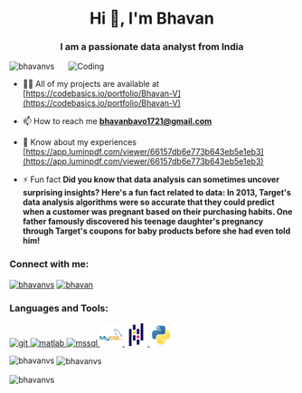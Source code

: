 
<h1 align="center">Hi 👋, I'm Bhavan</h1>
<h3 align="center">I am a passionate data analyst from India</h3>
<img align="right" alt="Coding" width="400" src="https://cdn.dribbble.com/users/1162077/screenshots/3848914/programmer.gif"

<p align="left"> <img src="https://komarev.com/ghpvc/?username=bhavanvs&label=Profile%20views&color=0e75b6&style=flat" alt="bhavanvs" /> </p>

- 👨‍💻 All of my projects are available at [https://codebasics.io/portfolio/Bhavan-V](https://codebasics.io/portfolio/Bhavan-V)

- 📫 How to reach me **bhavanbavo1721@gmail.com**

- 📄 Know about my experiences [https://app.luminpdf.com/viewer/66157db6e773b643eb5e1eb3](https://app.luminpdf.com/viewer/66157db6e773b643eb5e1eb3)

- ⚡ Fun fact **Did you know that data analysis can sometimes uncover surprising insights? Here's a fun fact related to data: In 2013, Target's data analysis algorithms were so accurate that they could predict when a customer was pregnant based on their purchasing habits. One father famously discovered his teenage daughter's pregnancy through Target's coupons for baby products before she had even told him!**

<h3 align="left">Connect with me:</h3>
<p align="left">
<a href="https://linkedin.com/in/bhavan vs" target="blank"><img align="center" src="https://raw.githubusercontent.com/rahuldkjain/github-profile-readme-generator/master/src/images/icons/Social/linked-in-alt.svg" alt="bhavanvs" height="30" width="40" /></a>
<a href="https://www.hackerrank.com/bhavan" target="blank"><img align="center" src="https://raw.githubusercontent.com/rahuldkjain/github-profile-readme-generator/master/src/images/icons/Social/hackerrank.svg" alt="bhavan" height="30" width="40" /></a>
</p>

<h3 align="left">Languages and Tools:</h3>
<p align="left"> <a href="https://git-scm.com/" target="_blank" rel="noreferrer"> <img src="https://www.vectorlogo.zone/logos/git-scm/git-scm-icon.svg" alt="git" width="40" height="40"/> </a> <a href="https://www.mathworks.com/" target="_blank" rel="noreferrer"> <img src="https://upload.wikimedia.org/wikipedia/commons/2/21/Matlab_Logo.png" alt="matlab" width="40" height="40"/> </a> <a href="https://www.microsoft.com/en-us/sql-server" target="_blank" rel="noreferrer"> <img src="https://www.svgrepo.com/show/303229/microsoft-sql-server-logo.svg" alt="mssql" width="40" height="40"/> </a> <a href="https://www.mysql.com/" target="_blank" rel="noreferrer"> <img src="https://raw.githubusercontent.com/devicons/devicon/master/icons/mysql/mysql-original-wordmark.svg" alt="mysql" width="40" height="40"/> </a> <a href="https://pandas.pydata.org/" target="_blank" rel="noreferrer"> <img src="https://raw.githubusercontent.com/devicons/devicon/2ae2a900d2f041da66e950e4d48052658d850630/icons/pandas/pandas-original.svg" alt="pandas" width="40" height="40"/> </a> <a href="https://www.python.org" target="_blank" rel="noreferrer"> <img src="https://raw.githubusercontent.com/devicons/devicon/master/icons/python/python-original.svg" alt="python" width="40" height="40"/> </a> </p>

<p><img align="left" src="https://github-readme-stats.vercel.app/api/top-langs?username=bhavanvs&show_icons=true&locale=en&layout=compact" alt="bhavanvs" /></p>

<p>&nbsp;<img align="center" src="https://github-readme-stats.vercel.app/api?username=bhavanvs&show_icons=true&locale=en" alt="bhavanvs" /></p>

<p><img align="center" src="https://github-readme-streak-stats.herokuapp.com/?user=bhavanvs&" alt="bhavanvs" /></p>
